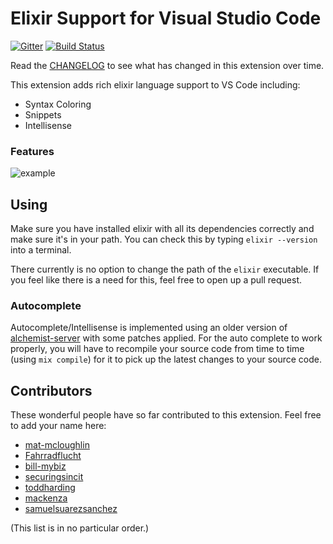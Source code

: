 # Elixir Support for Visual Studio Code 

[![Gitter](https://img.shields.io/gitter/room/nwjs/nw.js.svg?style=flat-square)](https://gitter.im/vscode-elixir/Lobby) [![Build Status](https://semaphoreci.com/api/v1/fr1zle/vscode-elixir/branches/master/shields_badge.svg)](https://semaphoreci.com/fr1zle/vscode-elixir)

Read the [CHANGELOG](https://github.com/fr1zle/vscode-elixir/blob/master/CHANGELOG.md) to see what has changed in this extension over time.

This extension adds rich elixir language support to VS Code including:

* Syntax Coloring
* Snippets
* Intellisense

### Features

![example](https://raw.githubusercontent.com/fr1zle/vscode-elixir/master/images/example.gif)

## Using

Make sure you have installed elixir with all its dependencies correctly and make sure it's in your path. You can check this by typing `elixir --version` into a terminal.

There currently is no option to change the path of the `elixir` executable. If you feel like there is a need for this, feel free to open up a pull request.

### Autocomplete

Autocomplete/Intellisense is implemented using an older version of [alchemist-server](https://github.com/tonini/alchemist-server) with some patches applied. For the auto complete to work properly, you will have to recompile your source code from time to time (using `mix compile`) for it to pick up the latest changes to your source code.

## Contributors

These wonderful people have so far contributed to this extension. Feel free to add your name here:

* [mat-mcloughlin](https://github.com/mat-mcloughlin)
* [Fahrradflucht](https://github.com/Fahrradflucht)
* [bill-mybiz](https://github.com/bill-mybiz)
* [securingsincit](https://github.com/securingsincity)
* [toddharding](https://github.com/toddharding)
* [mackenza](https://github.com/mackenza)
* [samuelsuarezsanchez](https://github.com/samuelsuarezsanchez)

(This list is in no particular order.)